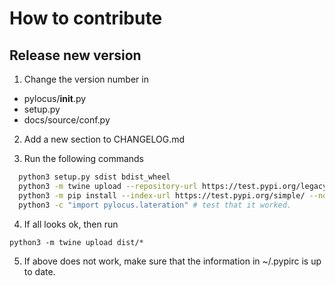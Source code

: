 # How to contribute

## Release new version

1. Change the version number in 
- pylocus/__init__.py
- setup.py
- docs/source/conf.py 

2. Add a new section to CHANGELOG.md

3. Run the following commands

```bash
  python3 setup.py sdist bdist_wheel
  python3 -m twine upload --repository-url https://test.pypi.org/legacy/ dist/*
  python3 -m pip install --index-url https://test.pypi.org/simple/ --no-deps example-pkg-your-username
  python3 -c "import pylocus.lateration" # test that it worked.
```

4. If all looks ok, then run

```
python3 -m twine upload dist/*
```

5. If above does not work, make sure that the information in ~/.pypirc is up to date.
